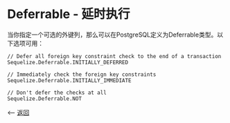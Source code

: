 # Deferrable - 延时执行

当你指定一个可选的外键列，那么可以在PostgreSQL定义为Deferrable类型。以下选项可用：

````
// Defer all foreign key constraint check to the end of a transaction
Sequelize.Deferrable.INITIALLY_DEFERRED

// Immediately check the foreign key constraints
Sequelize.Deferrable.INITIALLY_IMMEDIATE

// Don't defer the checks at all
Sequelize.Deferrable.NOT
````




<-- [返回](../catalogue.md)